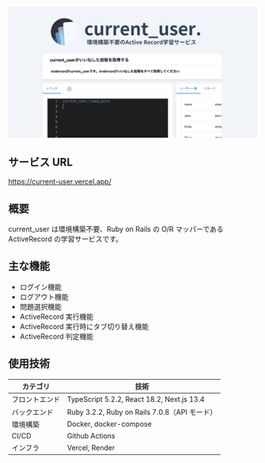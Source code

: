 ![arc](/assets/currentuser.png 'Arc')

## サービス URL

https://current-user.vercel.app/

## 概要

current_user は環境構築不要、Ruby on Rails の O/R マッパーである ActiveRecord の学習サービスです。

## 主な機能

- ログイン機能
- ログアウト機能
- 問題選択機能
- ActiveRecord 実行機能
- ActiveRecord 実行時にタブ切り替え機能
- ActiveRecord 判定機能

## 使用技術

| カテゴリ       | 技術                                          |
| -------------- | --------------------------------------------- |
| フロントエンド | TypeScript 5.2.2, React 18.2, Next.js 13.4    |
| バックエンド   | Ruby 3.2.2, Ruby on Rails 7.0.8（API モード） |
| 環境構築       | Docker, docker-compose                        |
| CI/CD          | Github Actions                                |
| インフラ       | Vercel, Render                                |
